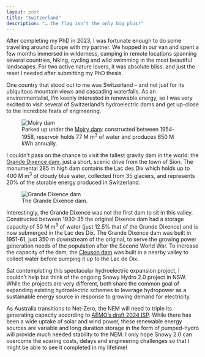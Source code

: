 ```yaml
---
layout: post
title: "Switzerland"
description: "… the flag isn’t the only big plus!"
---
```


After completing my PhD in 2023, I was fortunate enough to do some travelling around Europe with my partner. We hopped in our van and spent a few months immersed in wilderness, camping in remote locations spanning several countries, hiking, cycling and wild swimming in the most beautiful landscapes. For two active nature lovers, it was absolute bliss, and just the reset I needed after submitting my PhD thesis.

One country that stood out to me was Switzerland – and not just for its ubiquitous mountain views and cascading waterfalls. As an environmentalist, I’m keenly interested in renewable energy, so I was very excited to visit several of Switzerland’s hydroelectric dams and get up-close to the incredible feats of engineering. 

<figure>
  <img src="{{site.url}}/assets/img/CH/Moiry.jpg" alt="Moiry dam" class="w-70 img-fluid"/>
  <figcaption>Parked up under the <a href="https://www.alpiq.com/power-generation/hydropower-plants/storage-power-plants/gougra">Moiry dam</a>: constructed between 1954-1958, reservoir holds 77 M m<sup>3</sup> of water and produces 650 M kWh annually.</figcaption>
</figure>

I couldn’t pass on the chance to visit the tallest gravity dam in the world: the [Grande Dixence dam](https://www.grande-dixence.ch/en/the-complex/dams/grande-dixence-78/), just a short, scenic drive from the town of Sion. The monumental 285 m high dam contains the Lac des Dix which holds up to 400 M m<sup>3</sup> of cloudy blue water, collected from 35 glaciers, and represents 20% of the storable energy produced in Switzerland.

<figure>
  <img src="{{site.url}}/assets/img/CH/Dixence1.jpg" alt="Grande Dixence dam" class="w-70 img-fluid"/>
  <figcaption>The Grande Dixence dam.</figcaption>
</figure>

Interestingly, the Grande Dixence was not the first dam to sit in this valley. Constructed between 1930-35 the original Dixence dam had a storage capacity of 50 M m<sup>3</sup> of water (just 12.5% that of the Grande Dixence) and is now submerged in the Lac des Dix. The Grande Dixence dam was built in 1951-61, just 350 m downstream of the original, to serve the growing power generation needs of the population after the Second World War. To increase the capacity of the dam, the [Cleuson dam](https://www.grande-dixence.ch/en/the-complex/dams/cleuson-82/) was built in a nearby valley to collect water before pumping it up to the Lac de Dix. 

Sat contemplating this spectacular hydroelectric expansion project, I couldn’t help but think of the ongoing Snowy Hydro 2.0 project in NSW. While the projects are very different, both share the common goal of expanding existing hydroelectric schemes to leverage hydropower as a sustainable energy source in response to growing demand for electricity. 

As Australia transitions to Net-Zero, the NEM will need to triple its generating capacity according to [AEMO’s draft 2024 ISP](https://aemo.com.au/consultations/current-and-closed-consultations/draft-2024-isp-consultation). While there has been a wide uptake of solar and wind power, these renewable energy sources are variable and long duration storage in the form of pumped-hydro will provide much needed stability to the NEM. I only hope Snowy 2.0 can overcome the soaring costs, delays and engineering challenges so that I might be able to see it completed in my lifetime!

